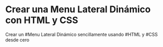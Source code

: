 # Crear una Menu Lateral Dinámico con HTML y CSS
 Crear un #Menu Lateral Dinámico sencillamente usando #HTML y #CSS desde cero
